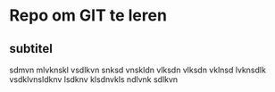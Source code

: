 # Repo om GIT te leren

## subtitel

sdmvn mlvknskl vsdlkvn snksd vnskldn vlksdn vlksdn vklnsd lvknsdlk vsdklvnsldknv lsdknv klsdnvkls ndlvnk sdlkvn
